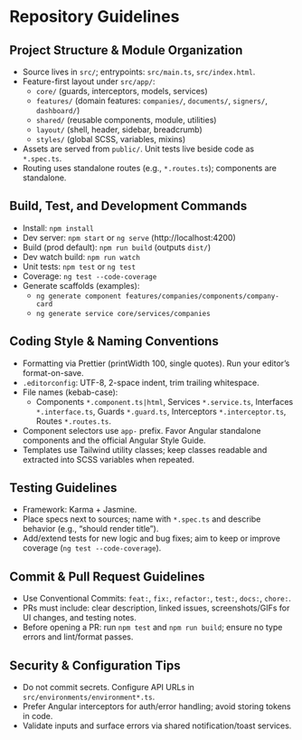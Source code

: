 # Repository Guidelines

## Project Structure & Module Organization

- Source lives in `src/`; entrypoints: `src/main.ts`, `src/index.html`.
- Feature-first layout under `src/app/`:
  - `core/` (guards, interceptors, models, services)
  - `features/` (domain features: `companies/`, `documents/`, `signers/`, `dashboard/`)
  - `shared/` (reusable components, module, utilities)
  - `layout/` (shell, header, sidebar, breadcrumb)
  - `styles/` (global SCSS, variables, mixins)
- Assets are served from `public/`. Unit tests live beside code as `*.spec.ts`.
- Routing uses standalone routes (e.g., `*.routes.ts`); components are standalone.

## Build, Test, and Development Commands

- Install: `npm install`
- Dev server: `npm start` or `ng serve` (http://localhost:4200)
- Build (prod default): `npm run build` (outputs `dist/`)
- Dev watch build: `npm run watch`
- Unit tests: `npm test` or `ng test`
- Coverage: `ng test --code-coverage`
- Generate scaffolds (examples):
  - `ng generate component features/companies/components/company-card`
  - `ng generate service core/services/companies`

## Coding Style & Naming Conventions

- Formatting via Prettier (printWidth 100, single quotes). Run your editor’s format-on-save.
- `.editorconfig`: UTF-8, 2-space indent, trim trailing whitespace.
- File names (kebab-case):
  - Components `*.component.ts|html`, Services `*.service.ts`, Interfaces `*.interface.ts`, Guards `*.guard.ts`, Interceptors `*.interceptor.ts`, Routes `*.routes.ts`.
- Component selectors use `app-` prefix. Favor Angular standalone components and the official Angular Style Guide.
- Templates use Tailwind utility classes; keep classes readable and extracted into SCSS variables when repeated.

## Testing Guidelines

- Framework: Karma + Jasmine.
- Place specs next to sources; name with `*.spec.ts` and describe behavior (e.g., “should render title”).
- Add/extend tests for new logic and bug fixes; aim to keep or improve coverage (`ng test --code-coverage`).

## Commit & Pull Request Guidelines

- Use Conventional Commits: `feat:`, `fix:`, `refactor:`, `test:`, `docs:`, `chore:`.
- PRs must include: clear description, linked issues, screenshots/GIFs for UI changes, and testing notes.
- Before opening a PR: run `npm test` and `npm run build`; ensure no type errors and lint/format passes.

## Security & Configuration Tips

- Do not commit secrets. Configure API URLs in `src/environments/environment*.ts`.
- Prefer Angular interceptors for auth/error handling; avoid storing tokens in code.
- Validate inputs and surface errors via shared notification/toast services.
